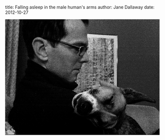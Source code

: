 
title: Falling asleep in the male human's arms
author: Jane Dallaway
date: 2012-10-27

<div>
<a href="/media/Lphoto.JPG">
<img width="500" src="/media/Lphoto.JPG.500.JPG" height="374"></img>
</a>
</div>


 
    